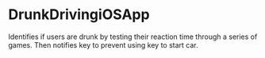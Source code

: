# DrunkDrivingiOSApp

Identifies if users are drunk by testing their reaction time through a series of games. Then notifies key to prevent using key to start car. 

